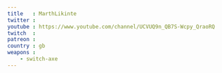 ```yaml
---
title   : MarthLikinte
twitter : 
youtube : https://www.youtube.com/channel/UCVUQ9n_QB7S-Wcpy_QraoRQ
twitch  : 
patreon : 
country : gb
weapons :
    - switch-axe
---
```


